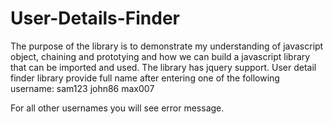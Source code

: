 # User-Details-Finder
The purpose of the library is to demonstrate my understanding of javascript object, chaining and prototying and how we can build a javascript library that can be imported and used. The library has jquery support.
User detail finder library provide full name after entering one of the following username:
sam123
john86
max007

For all other usernames you will see error message.
